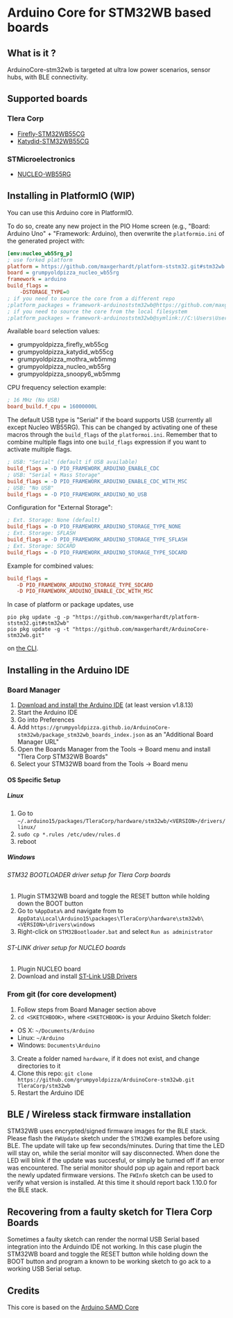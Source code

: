 # Arduino Core for STM32WB based boards

## What is it ?

ArduinoCore-stm32wb is targeted at ultra low power scenarios, sensor hubs, with BLE connectivity.


## Supported boards

### Tlera Corp
 * [Firefly-STM32WB55CG](https://www.tindie.com/products/TleraCorp/firefly-ble-development-board)
 * [Katydid-STM32WB55CG](https://www.tindie.com/products/tleracorp/katydid-wearable-ble-sensor-board)

### STMicroelectronics
 * [NUCLEO-WB55RG](https://www.st.com/content/st_com/en/products/evaluation-tools/product-evaluation-tools/stm32-nucleo-expansion-boards/p-nucleo-wb55.html)

## Installing in PlatformIO (WIP)

You can use this Arduino core in PlatformIO. 

To do so, create any new project in the PIO Home screen (e.g., "Board: Arduino Uno" + "Framework: Arduino), then overwrite the `platformio.ini` of the generated project with:

```ini
[env:nucleo_wb55rg_p]
; use forked platform
platform = https://github.com/maxgerhardt/platform-ststm32.git#stm32wb
board = grumpyoldpizza_nucleo_wb55rg
framework = arduino
build_flags = 
    -DSTORAGE_TYPE=0
; if you need to source the core from a different repo
;platform_packages = framework-arduinoststm32wb@https://github.com/maxgerhardt/ArduinoCore-stm32wb.git
; if you need to source the core from the local filesystem
;platform_packages = framework-arduinoststm32wb@symlink://C:\Users\User\Desktop\dev\ArduinoCore-stm32wb
```

Available `board` selection values:
* grumpyoldpizza_firefly_wb55cg
* grumpyoldpizza_katydid_wb55cg
* grumpyoldpizza_mothra_wb5mmg
* grumpyoldpizza_nucleo_wb55rg
* grumpyoldpizza_snoopy6_wb5mmg

CPU frequency selection example:
```ini
; 16 MHz (No USB)
board_build.f_cpu = 16000000L
```

The default USB type is "Serial" if the board supports USB (currently all except Nucleo WB55RG).
This can be changed by activating one of these macros through the `build_flags` of the `platformoi.ini`.
Remember that to combine multiple flags into one `build_flags` expression if you want to activate multiple flags.

```ini
; USB: "Serial" (default if USB available)
build_flags = -D PIO_FRAMEWORK_ARDUINO_ENABLE_CDC
; USB: "Serial + Mass Storage"
build_flags = -D PIO_FRAMEWORK_ARDUINO_ENABLE_CDC_WITH_MSC
; USB: "No USB"
build_flags = -D PIO_FRAMEWORK_ARDUINO_NO_USB
```

Configuration for "External Storage":

```ini
; Ext. Storage: None (default)
build_flags = -D PIO_FRAMEWORK_ARDUINO_STORAGE_TYPE_NONE
; Ext. Storage: SFLASH
build_flags = -D PIO_FRAMEWORK_ARDUINO_STORAGE_TYPE_SFLASH
; Ext. Storage: SDCARD
build_flags = -D PIO_FRAMEWORK_ARDUINO_STORAGE_TYPE_SDCARD
```

Example for combined values:
```ini
build_flags = 
   -D PIO_FRAMEWORK_ARDUINO_STORAGE_TYPE_SDCARD
   -D PIO_FRAMEWORK_ARDUINO_ENABLE_CDC_WITH_MSC
```

In case of platform or package updates, use
```
pio pkg update -g -p "https://github.com/maxgerhardt/platform-ststm32.git#stm32wb"
pio pkg update -g -t "https://github.com/maxgerhardt/ArduinoCore-stm32wb.git"
```

on [the CLI](https://docs.platformio.org/en/stable/integration/ide/vscode.html#platformio-core-cli).

## Installing in the Arduino IDE

### Board Manager

 1. [Download and install the Arduino IDE](https://www.arduino.cc/en/Main/Software) (at least version v1.8.13)
 2. Start the Arduino IDE
 3. Go into Preferences
 4. Add `https://grumpyoldpizza.github.io/ArduinoCore-stm32wb/package_stm32wb_boards_index.json` as an "Additional Board Manager URL"
 5. Open the Boards Manager from the Tools -> Board menu and install "Tlera Corp STM32WB Boards"
 6. Select your STM32WB board from the Tools -> Board menu

#### OS Specific Setup

##### Linux

 1. Go to `~/.arduino15/packages/TleraCorp/hardware/stm32wb/<VERSION>/drivers/linux/`
 2. `sudo cp *.rules /etc/udev/rules.d`
 3. reboot

##### Windows

###### STM32 BOOTLOADER driver setup for Tlera Corp boards

 1. Plugin STM32WB board and toggle the RESET button while holding down the BOOT button
 2. Go to `%AppData%` and navigate from to `AppData\Local\Arduino15\packages\TleraCorp\hardware\stm32wb\<VERSION>\drivers\windows`
 3. Right-click on `STM32Bootloader.bat` and select `Run as administrator`

###### ST-LINK driver setup for NUCLEO boards

 1. Plugin NUCLEO board
 2. Download and install [ST-Link USB Drivers](http://www.st.com/en/embedded-software/stsw-link009.html)

### From git (for core development)

 1. Follow steps from Board Manager section above
 2. `cd <SKETCHBOOK>`, where `<SKETCHBOOK>` is your Arduino Sketch folder:
  * OS X: `~/Documents/Arduino`
  * Linux: `~/Arduino`
  * Windows: `Documents\Arduino`
 3. Create a folder named `hardware`, if it does not exist, and change directories to it
 4. Clone this repo: `git clone https://github.com/grumpyoldpizza/ArduinoCore-stm32wb.git TleraCorp/stm32wb`
 5. Restart the Arduino IDE

## BLE / Wireless stack firmware installation

 STM32WB uses encrypted/signed firmware images for the BLE stack. Please flash the `FWUpdate` sketch under the `STM32WB` examples before using BLE. The update will take up few seconds/minutes. During that time the LED will stay on, while the serial monitor will say disconnected. When done the LED will blink if the update was succesful, or simply be turned off if an error was encountered. The serial monitor should pop up again and report back the newly updated firmware versions. The `FWInfo` sketch can be used to verify what version is installed. At this time it should report back 1.10.0 for the BLE stack.

## Recovering from a faulty sketch for Tlera Corp Boards

 Sometimes a faulty sketch can render the normal USB Serial based integration into the Arduindo IDE not working. In this case plugin the STM32WB board and toggle the RESET button while holding down the BOOT button and program a known to be working sketch to go ack to a working USB Serial setup.

## Credits

This core is based on the [Arduino SAMD Core](https://github.com/arduino/ArduinoCore-samd)

